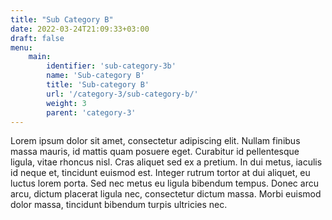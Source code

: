 ```yaml
---
title: "Sub Category B"
date: 2022-03-24T21:09:33+03:00
draft: false
menu:
    main:
        identifier: 'sub-category-3b'
        name: 'Sub-category B'
        title: 'Sub-category B'
        url: '/category-3/sub-category-b/'
        weight: 3
        parent: 'category-3'
---
```


Lorem ipsum dolor sit amet, consectetur adipiscing elit. Nullam finibus massa mauris, id mattis quam posuere eget. Curabitur id pellentesque ligula, vitae rhoncus nisl. Cras aliquet sed ex a pretium. In dui metus, iaculis id neque et, tincidunt euismod est. Integer rutrum tortor at dui aliquet, eu luctus lorem porta. Sed nec metus eu ligula bibendum tempus. Donec arcu arcu, dictum placerat ligula nec, consectetur dictum massa. Morbi euismod dolor massa, tincidunt bibendum turpis ultricies nec.
